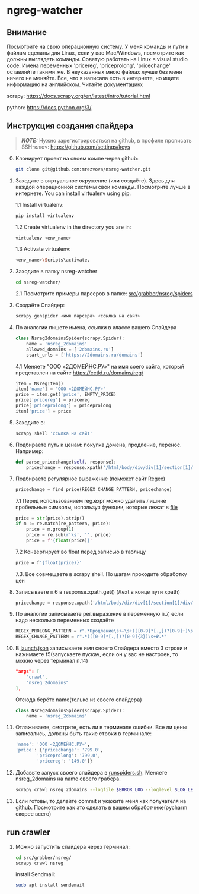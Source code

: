 # ngreg-watcher

## Внимание

Посмотрите на свою операционную систему. У меня команды и пути к файлам сделаны для Linux, если у вас Mac/Windows, посмотрите как должны выглядеть команды.
Советую работать на Linux в visual studio code.
Имена переменных 'pricereg', 'priceprolong', 'pricechange' оставляйте такими же.
В неуказанных мною файлах лучше без меня ничего не меняйте. 
Все, что я написала есть в интернете, но ищите информацию на английском. Читайте документацию:

scrapy: https://docs.scrapy.org/en/latest/intro/tutorial.html

python: https://docs.python.org/3/

## Инструкция создания спайдера

> **_NOTE:_** Нужно зарегистрироваться на github, в профиле прописать SSH-ключ:
<https://github.com/settings/keys>

0. Клонирует проект на своем компе через github:

    ```bash
    git clone git@github.com:mrezvova/nsreg-watcher.git
    ```

1. Заходите в виртуальное окружение (или создаёте). Здесь для каждой операционной системы свои команды. Посмотрите лучше в интернете.
You can install virtualenv using pip.

    1.1 Install virtualenv:

    ```bash
    pip install virtualenv
    ```

    1.2 Create virtualenv in the directory you are in:

    ```bash
    virtualenv <env_name>
    ```

    1.3 Activate virtualenv:

    ```bash
    <env_name>\Scripts\activate.
    ```

2. Заходите в папку nsreg-watcher

    ```bash
    cd nsreg-watcher/
    ```

    2.1 Посмотрите примеры парсеров в папке: [src/grabber/nsreg/spiders](./src/grabber/nsreg/spiders)

3. Создаёте Спайдер:

    ```bash
    scrapy genspider <имя парсера> <ссылка на сайт>
    ```

4. По аналогии пишете имена, ссылки в классе вашего Спайдера

    ```python
    class Nsreg2domainsSpider(scrapy.Spider):
        name = 'nsreg_2domains'
        allowed_domains = ['2domains.ru']
        start_urls = ['https://2domains.ru/domains']
    ```

    4.1 Меняете "ООО «2ДОМЕЙНС.РУ»" на имя соего сайта, который представлен на сайте https://cctld.ru/domains/reg/

    ```python
    item = NsregItem()
    item['name'] = "ООО «2ДОМЕЙНС.РУ»"
    price = item.get('price', EMPTY_PRICE)
    price['pricereg'] = pricereg
    price['priceprolong'] = priceprolong
    item['price'] = price
    ```

5. Заходите в:

    ```bash
    scrapy shell 'ссылка на сайт'
    ```

6. Подбираете путь к ценам: покупка домена, продление, перенос. Например:

    ```python
    def parse_pricechange(self, response):
        pricechange = response.xpath('/html/body/div/div[1]/section[1]/div/div/div/div/div[2]/div[2]/div/span/text()').get()
    ```

7. Подбираете регулярное выражение (поможет сайт Regex)

    ```python
    pricechange = find_price(REGEX_CHANGE_PATTERN, pricechange)
    ```

    7.1 Перед использованием reg.expr можно удалить лишние пробельные символы, используя функции, которые лежат в [file](src/grabber/utils.py)

    ```python
    price = str(price).strip()
    if m := re.match(re_pattern, price):
        price = m.group(1)
        price = re.sub(r'\s', '', price)
        price = f'{float(price)}'
    ```

    7.2  Конвертирует во float перед записью в таблицу

    ```bash
    price = f'{float(price)}'
    ```

    7.3. Все совмещаете в scrapy shell. По шагам проходите обработку цен

8. Записываете п.6 в response.xpath.get()
(/text в конце пути xpath)

    ```python
    pricechange = response.xpath('/html/body/div/div[1]/section[1]/div/div/div/div/div[2]/div[2]/div/span/text()').get()
    ```

9. По аналогии записываете рег.выражение в переменную п.7, если надо несколько переменных создаёте

    ```python
    REGEX_PROLONG_PATTERN = r".*Продление\s+—\s+(([0-9]*[.,])?[0-9]+)\s+₽.*"
    REGEX_CHANGE_PATTERN = r".*(([0-9]*[.,])?[0-9]{3})\s+₽.*"
    ```

10. В [launch.json](.vscode/launch.json) записываете имя своего Спайдера вместо 3 строки и нажимаете f5(запускаете пускач, если он у вас не настроен, то можно через терминал п.14)

    ```json
    "args": [
        "crawl",
        "nsreg_2domains"
    ],
    ```

    Отсюда берёте name(только из своего спайдера)

    ```python
    class Nsreg2domainsSpider(scrapy.Spider):
        name = 'nsreg_2domains'
    ```

11. Отлаживаете, смотрите, есть ли в терминале ошибки. Все ли цены записались, должны быть такие строки в терминале:

    ```bash
    'name': 'ООО «2ДОМЕЙНС.РУ»',
    'price': {'pricechange': '799.0',
            'priceprolong': '799.0',
            'pricereg': '149.0'}}
    ```

12. Добавьте запуск своего спайдера в [runspiders.sh](runspiders.sh). Меняете nsreg_2domains на name своего грабера.

    ```bash
    scrapy crawl nsreg_2domains --logfile $ERROR_LOG --loglevel $LOG_LEVEL
    ```

13. Если готовы, то делайте commit и укажите меня как получателя на github. Посмотрите как это сделать в вашем обработчике(pycharm скорее всего)

## run crawler

1. Можно запустить спайдера через терминал:

    ```bash
    cd src/grabber/nsreg/
    scrapy crawl nsreg
    ```

    install Sendmail:

    ```bash
    sudo apt install sendemail
    ```
